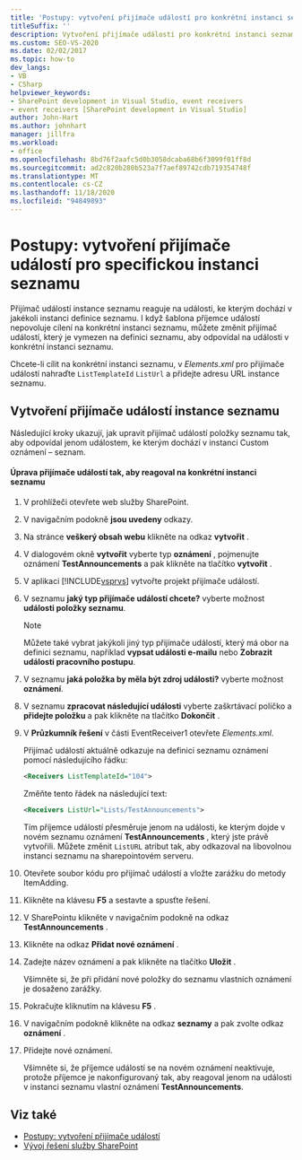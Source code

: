 ```yaml
---
title: 'Postupy: vytvoření přijímače událostí pro konkrétní instanci seznamu | Microsoft Docs'
titleSuffix: ''
description: Vytvoření přijímače událostí pro konkrétní instanci seznamu. Přijímač událostí instance seznamu reaguje na události, ke kterým dochází v jakékoli instanci definice seznamu.
ms.custom: SEO-VS-2020
ms.date: 02/02/2017
ms.topic: how-to
dev_langs:
- VB
- CSharp
helpviewer_keywords:
- SharePoint development in Visual Studio, event receivers
- event receivers [SharePoint development in Visual Studio]
author: John-Hart
ms.author: johnhart
manager: jillfra
ms.workload:
- office
ms.openlocfilehash: 8bd76f2aafc5d0b3058dcaba68b6f3099f01ff8d
ms.sourcegitcommit: ad2c820b280b523a7f7aef89742cdb719354748f
ms.translationtype: MT
ms.contentlocale: cs-CZ
ms.lasthandoff: 11/18/2020
ms.locfileid: "94849893"
---
```

# <a name="how-to-create-an-event-receiver-for-a-specific-list-instance"></a>Postupy: vytvoření přijímače událostí pro specifickou instanci seznamu
  Přijímač událostí instance seznamu reaguje na události, ke kterým dochází v jakékoli instanci definice seznamu. I když šablona příjemce událostí nepovoluje cílení na konkrétní instanci seznamu, můžete změnit přijímač událostí, který je vymezen na definici seznamu, aby odpovídal na události v konkrétní instanci seznamu.

 Chcete-li cílit na konkrétní instanci seznamu, v *Elements.xml* pro přijímače událostí nahraďte `ListTemplateId` `ListUrl` a přidejte adresu URL instance seznamu.

## <a name="create-a-list-instance-event-receiver"></a>Vytvoření přijímače událostí instance seznamu
 Následující kroky ukazují, jak upravit přijímač událostí položky seznamu tak, aby odpovídal jenom událostem, ke kterým dochází v instanci Custom oznámení – seznam.

#### <a name="to-modify-an-event-receiver-to-respond-to-a-specific-list-instance"></a>Úprava přijímače událostí tak, aby reagoval na konkrétní instanci seznamu

1. V prohlížeči otevřete web služby SharePoint.

2. V navigačním podokně **jsou uvedeny** odkazy.

3. Na stránce **veškerý obsah webu** klikněte na odkaz **vytvořit** .

4. V dialogovém okně **vytvořit** vyberte typ **oznámení** , pojmenujte oznámení **TestAnnouncements** a pak klikněte na tlačítko **vytvořit** .

5. V aplikaci [!INCLUDE[vsprvs](../sharepoint/includes/vsprvs-md.md)] vytvořte projekt přijímače událostí.

6. V seznamu **jaký typ přijímače událostí chcete?** vyberte možnost **události položky seznamu**.

    > [!NOTE]
    > Můžete také vybrat jakýkoli jiný typ přijímače událostí, který má obor na definici seznamu, například **vypsat události e-mailu** nebo **Zobrazit události pracovního postupu**.

7. V seznamu **jaká položka by měla být zdroj události?** vyberte možnost **oznámení**.

8. V seznamu **zpracovat následující události** vyberte zaškrtávací políčko a **přidejte položku** a pak klikněte na tlačítko **Dokončit** .

9. V **Průzkumník řešení** v části EventReceiver1 otevřete *Elements.xml*.

     Přijímač událostí aktuálně odkazuje na definici seznamu oznámení pomocí následujícího řádku:

    ```xml
    <Receivers ListTemplateId="104">
    ```

     Změňte tento řádek na následující text:

    ```xml
    <Receivers ListUrl="Lists/TestAnnouncements">
    ```

     Tím příjemce událostí přesměruje jenom na události, ke kterým dojde v novém seznamu oznámení **TestAnnouncements** , který jste právě vytvořili. Můžete změnit `ListURL` atribut tak, aby odkazoval na libovolnou instanci seznamu na sharepointovém serveru.

10. Otevřete soubor kódu pro přijímač událostí a vložte zarážku do metody ItemAdding.

11. Klikněte na klávesu **F5** a sestavte a spusťte řešení.

12. V SharePointu klikněte v navigačním podokně na odkaz **TestAnnouncements** .

13. Klikněte na odkaz **Přidat nové oznámení** .

14. Zadejte název oznámení a pak klikněte na tlačítko **Uložit** .

     Všimněte si, že při přidání nové položky do seznamu vlastních oznámení je dosaženo zarážky.

15. Pokračujte kliknutím na klávesu **F5** .

16. V navigačním podokně klikněte na odkaz **seznamy** a pak zvolte odkaz **oznámení** .

17. Přidejte nové oznámení.

     Všimněte si, že příjemce událostí se na novém oznámení neaktivuje, protože příjemce je nakonfigurovaný tak, aby reagoval jenom na události v instanci seznamu vlastní oznámení **TestAnnouncements**.

## <a name="see-also"></a>Viz také
- [Postupy: vytvoření přijímače událostí](../sharepoint/how-to-create-an-event-receiver.md)
- [Vývoj řešení služby SharePoint](../sharepoint/developing-sharepoint-solutions.md)
